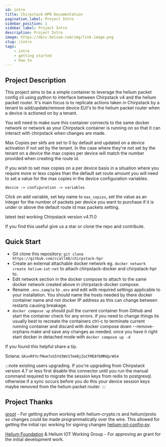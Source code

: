 ```yaml
---
id: intro
title: Chirpstack-HPR Documentation
pagination_label: Project Intro
sidebar_position: 1
sidebar_label: Project Intro
description: Project Intro
image: https://docs.helium.com/img/link-image.png
slug: /intro
tags:
    - intro
    - getting started
    - how to
---
```


## Project Description

This project aims to be a simple container to leverage the helium packet config cli using python to
interface between Chirpstack v4 and the helium packet router. It's main focus is to replicate
actions taken in Chirpstack by a tenant to add/update/remove device EUI's to the helium packet
router when a device is actioned on by a tenant.

You will need to make sure this container connects to the same docker network or network as your
Chirpstack container is running on so that it can interact with chirpstack when changes are made.

Max Copies per skfs are set to 0 by default and updated on a device activation if not set by the
tenant. In the case where they're not set by the tenant on a device the max copies per device will
match the number provided when creating the route id.

If you wish to set max copies on a per device basis in a situation where you require more or less
copies than the default set route amount you will need to set a value for the max copies in the device
configuration variables.

`device -> configuration -> variables`

Click on add variable, set key name to `max_copies`, set the value as an integer for the number of packets per device you want to purchase
if it is under or above the default route id max packets setting.

latest test working Chirpstack version v4.11.0

If you find this useful give us a star or clone the repo and contribute.

## Quick Start

- Git clone this repository: `git clone https://gitbub.com/ccall48/chirpstack-hpr`
- Create an external attachable docker network eg. `docker network create helium-iot-net` to attach
  chirpstack-docker and chirpstack-hpr to.
- Edit network section in the docker compose to attach to the same docker network created above in
  chirpstack-docker compose.
- Rename `.env.sample` to `.env` and edit with required settings applicable to your installation.
  You should name the hosts needed by there docker container name and not docker IP address as this
  can change between restarts causing breakage.
- `docker compose up` should pull the current container from Github and start the container check
  for any errors. if you need to change things its usually best to recreate the containers ctrl-c to
  terminate current running container and discard with docker compose down --remove-orphans make
  and save any changes as needed. once you have it right start docker in detached mode with
  `docker compose up -d`

If you found this helpful share a tip.

Solana: `GKunRFVcfMem7oS5Yd3WV1Tm48jZoCFME8fbMMdprWS4`

:::note existing users upgrading.
If you're upgrading from Chirpstack version 4.7 or less first disable this connector until you run the manual command required to migrate the session keys from redis to postgresql. otherwise if a sync occurs before you do this your device session keys maybe removed from the helium packet router.
:::

## Project Thanks

[groot](https://github.com/mawdegroot) - For getting python working with helium-crypto.rs and helium/proto so changes could be made
programmatically over the wire. This allowed for getting the initial rpc working for signing changes [helium-iot-config-py](https://github.com/mawdegroot/helium-iot-config-py).

[Helium Foundation](https://www.helium.foundation/) & Helium IOT Working Group - For approving an grant for the initial development work.

<!--
external integrations to account for by device and by tenant dc usage. currently supports aws sqs, postgres and http (using rpc).
-->

